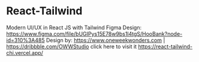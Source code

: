 # React-Tailwind
Modern UI/UX in React JS with Tailwind
Figma Design: https://www.figma.com/file/bUGIPys15E78w9bs1l4tgS/HooBank?node-id=310%3A485
Design by: https://www.oneweekwonders.com | https://dribbble.com/OWWStudio
click here to visit it https://react-tailwind-chi.vercel.app/

